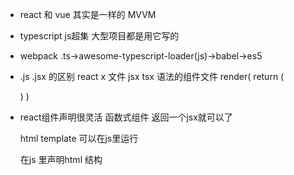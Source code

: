 - react 和 vue 其实是一样的 MVVM
- typescript js超集 大型项目都是用它写的
- webpack .ts->awesome-typescript-loader(js)->babel->es5


- .js .jsx 的区别
  react x 文件 jsx tsx 语法的组件文件
  render(
    return (
      <div/>
    )
  )
- react组件声明很灵活
  函数式组件 返回一个jsx就可以了

  
  html template 可以在js里运行

  在js 里声明html 结构
